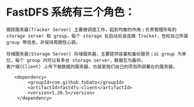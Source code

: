 # FastDFS 系统有三个角色：
    跟踪服务器(Tracker Server) 主要做调度工作，起到均衡的作用；负责管理所有的 storage server 和 group，每个 storage 在启动后会连接 Tracker，告知自己所属 group 等信息，并保持周期性心跳。
                                   
    存储服务器(Storage Server) 存储服务器，主要提供容量和备份服务；以 group 为单位，每个 group 内可以有多台 storage server，数据互为备份。
    客户端(Client) 上传下载数据的服务器，也就是我们自己的项目所部署在的服务器。
    
       <dependency>
            <groupId>com.github.tobato</groupId>
            <artifactId>fastdfs-client</artifactId>
            <version>1.26.5</version>
        </dependency>
